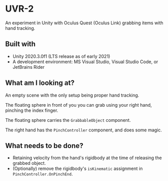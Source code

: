 # UVR-2

An experiment in Unity with Oculus Quest (Oculus Link) grabbing items with hand tracking.

## Built with

- Unity 2020.3.0f1 (LTS release as of early 2021)
- A development environment: MS Visual Studio, Visual Studio Code, or JetBrains Rider

## What am I looking at?

An empty scene with the only setup being proper hand tracking.

The floating sphere in front of you you can grab using your right hand, pinching the index finger.

The floating sphere carries the `GrabbableObject` component.

The right hand has the `PinchController` component, and does some magic.

## What needs to be done?

- Retaining velocity from the hand's rigidbody at the time of releasing the grabbed object.
- (Optionally) remove the rigidbody's `isKinematic` assignment in `PinchController.OnPinchEnd`.
